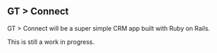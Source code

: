## GT > Connect

GT > Connect will be a super simple CRM app built with Ruby on Rails.

This is still a work in progress.